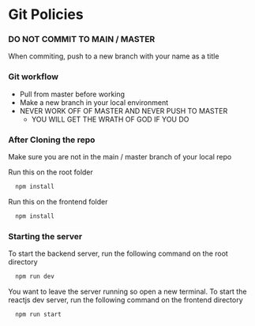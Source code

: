 # Git Policies

### DO NOT COMMIT TO MAIN / MASTER
When commiting, push to a new branch with your name as a title

### Git workflow
- Pull from master before working
- Make a new branch in your local environment
- NEVER WORK OFF OF MASTER AND NEVER PUSH TO MASTER
  - YOU WILL GET THE WRATH OF GOD IF YOU DO

### After Cloning the repo
Make sure you are not in the main / master branch of your local repo

Run this on the root folder
```bash
  npm install
```

Run this on the frontend folder
```bash
  npm install
```

### Starting the server
To start the backend server, run the following command on the root directory
```bash
  npm run dev
```

You want to leave the server running so open a new terminal. To start the reactjs dev server, run the following command on the frontend directory
```bash
  npm run start
```